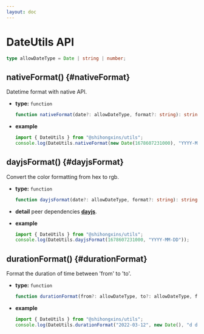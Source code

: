 ```yaml
---
layout: doc
---
```


# DateUtils API

```ts
type allowDateType = Date | string | number;
```

## nativeFormat() {#nativeFormat}

Datetime format with native API.

- **type:** `function`

  ```ts
  function nativeFormat(date?: allowDateType, format?: string): string;
  ```

- **example**

  ```ts
  import { DateUtils } from "@shihongxins/utils";
  console.log(DateUtils.nativeFormat(new Date(1678607231000), "YYYY-MM-DD"));
  ```

## dayjsFormat() {#dayjsFormat}

Convert the color formatting from hex to rgb.

- **type:** `function`

  ```ts
  function dayjsFormat(date?: allowDateType, format?: string): string;
  ```

- **detail**
  peer dependencies [**dayjs**](https://day.js.org/en/).

- **example**
  ```ts
  import { DateUtils } from "@shihongxins/utils";
  console.log(DateUtils.dayjsFormat(1678607231000, "YYYY-MM-DD"));
  ```

## durationFormat() {#durationFormat}

Format the duration of time between 'from' to 'to'.

- **type:** `function`

  ```ts
  function durationFormat(from?: allowDateType, to?: allowDateType, format?: string, pad0?: boolean): string;
  ```

- **example**
  ```ts
  import { DateUtils } from "@shihongxins/utils";
  console.log(DateUtils.durationFormat("2022-03-12", new Date(), "d days HH hours mm minutes ss seconds ago"));
  ```
